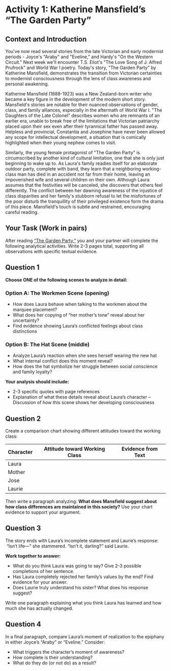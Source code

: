 # Activity 1: Katherine Mansfield’s “The Garden Party”

## Context and Introduction
You've now read several stories from the late Victorian and early modernist periods - Joyce's "Araby" and "Eveline," and Hardy's "On the Western Circuit." Next week we'll encounter T.S. Eliot's "The Love Song of J. Alfred Prufrock" and World War I poetry. Today's story, "The Garden Party" by Katherine Mansfield, demonstrates the transition from Victorian certainties to modernist consciousness through the lens of class awareness and personal awakening.

Katherine Mansfield (1888-1923) was a New Zealand-born writer who became a key figure in the development of the modern short story. Mansfield's stories are notable for their nuanced observations of gender, class, and family alliances, especially in the aftermath of World War I. "The Daughters of the Late Colonel" describes women who are remnants of an earlier era, unable to break free of the limitations that Victorian patriarchy placed upon their sex even after their tyrannical father has passed away. Helpless and provincial, Constantia and Josephine have never been allowed any scope for intellectual development, a situation that is comically highlighted when their young nephew comes to visit.

Similarly, the young female protagonist of "The Garden Party" is circumscribed by another kind of cultural limitation, one that she is only just beginning to wake up to. As Laura's family readies itself for an elaborate outdoor party, complete with band, they learn that a neighboring working-class man has died in an accident not far from their home, leaving an impoverished wife and several children on their own. Although Laura assumes that the festivities will be canceled, she discovers that others feel differently. The conflict between her dawning awareness of the injustice of class disparities and her family's stubborn refusal to let the misfortunes of the poor disturb the tranquillity of their privileged existence form the drama of this piece. Mansfield's touch is subtle and restrained, encouraging careful reading. 
 
## Your Task (Work in pairs)
After reading [“The Garden Party,”](../readings/mansfield-garden.pdf) you and your partner will complete the following analytical activities. Write 2-3 pages total, supporting all observations with specific textual evidence.



## Question 1

**Choose ONE of the following scenes to analyze in detail:**

### Option A: The Workmen Scene (opening)
- How does Laura behave when talking to the workmen about the marquee placement?
- What does her copying of “her mother’s tone” reveal about her uncertainty?
- Find evidence showing Laura’s conflicted feelings about class distinctions

### Option B: The Hat Scene (middle)
- Analyze Laura’s reaction when she sees herself wearing the new hat
- What internal conflict does this moment reveal?
- How does the hat symbolize her struggle between social conscience and family loyalty?

**Your analysis should include:** 

- 2-3 specific quotes with page references 
- Explanation of what these details reveal about Laura’s character 
– Discussion of how this scene shows her developing consciousness

## Question 2
Create a comparison chart showing different attitudes toward the working class:

| Character | Attitude toward Working Class | Evidence from Text |
|---|---|---|
| Laura | | |
| Mother | | |
| Jose | | |
| Laurie | | |

Then write a paragraph analyzing: **What does Mansfield suggest about how class differences are maintained in this society?** Use your chart evidence to support your argument.

## Question 3
The story ends with Laura’s incomplete statement and Laurie’s response: 
 “Isn’t life—” she stammered. 
“Isn’t it, darling?” said Laurie.

**Work together to answer:** 

-  What do you think Laura was going to say? Give 2-3 possible completions of her sentence. 
- Has Laura completely rejected her family’s values by the end? Find evidence for your answer. 
- Does Laurie truly understand his sister? What does his response suggest?

Write one paragraph explaining what you think Laura has learned and how much she has actually changed.

## Question 4
In a final paragraph, compare Laura’s moment of realization to the epiphany in either Joyce’s “Araby” or “Eveline.” Consider: 

- What triggers the character’s moment of awareness? 
- How complete is their understanding? 
- What do they do (or not do) as a result?
